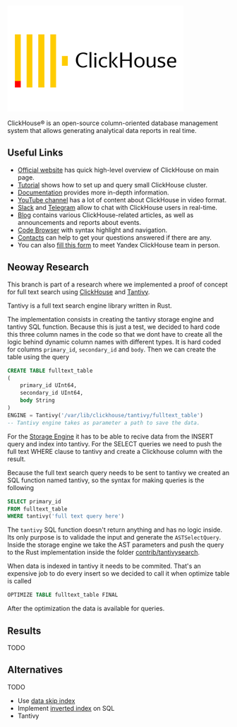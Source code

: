 [![ClickHouse — open source distributed column-oriented DBMS](https://github.com/ClickHouse/ClickHouse/raw/master/website/images/logo-400x240.png)](https://clickhouse.tech)

ClickHouse® is an open-source column-oriented database management system that allows generating analytical data reports in real time.

## Useful Links

* [Official website](https://clickhouse.tech/) has quick high-level overview of ClickHouse on main page.
* [Tutorial](https://clickhouse.tech/docs/en/getting_started/tutorial/) shows how to set up and query small ClickHouse cluster.
* [Documentation](https://clickhouse.tech/docs/en/) provides more in-depth information.
* [YouTube channel](https://www.youtube.com/c/ClickHouseDB) has a lot of content about ClickHouse in video format.
* [Slack](https://join.slack.com/t/clickhousedb/shared_invite/zt-ly9m4w1x-6j7x5Ts_pQZqrctAbRZ3cg) and [Telegram](https://telegram.me/clickhouse_en) allow to chat with ClickHouse users in real-time.
* [Blog](https://clickhouse.yandex/blog/en/) contains various ClickHouse-related articles, as well as announcements and reports about events.
* [Code Browser](https://clickhouse.tech/codebrowser/html_report/ClickHouse/index.html) with syntax highlight and navigation.
* [Contacts](https://clickhouse.tech/#contacts) can help to get your questions answered if there are any.
* You can also [fill this form](https://clickhouse.tech/#meet) to meet Yandex ClickHouse team in person.


## Neoway Research

This branch is part of a research where we implemented a proof of concept for full text search using [ClickHouse](https://github.com/ClickHouse/ClickHouse) and [Tantivy](https://github.com/tantivy-search/tantivy).

Tantivy is a full text search engine library written in Rust.

The implementation consists in creating the tantivy storage engine and tantivy SQL function.
Because this is just a test, we decided to hard code this three column names in the code so that we dont have to create all the logic behind dynamic column names with different types. It is hard coded for columns `primary_id`, `secondary_id` and `body`. Then we can create the table using the query

```sql
CREATE TABLE fulltext_table
(
    primary_id UInt64,
    secondary_id UInt64,
    body String
)
ENGINE = Tantivy('/var/lib/clickhouse/tantivy/fulltext_table')
-- Tantivy engine takes as parameter a path to save the data.
```

For the [Storage Engine](https://github.com/NeowayLabs/ClickHouse/blob/fulltext-21.3/src/Storages/StorageTantivy.cpp) it has to be able to recive data from the INSERT query and index into tantivy. For the SELECT queries we need to push the full text WHERE clause to tantivy and create a Clickhouse column with the result.

Because the full text search query needs to be sent to tantivy we created an SQL function named tantivy, so the syntax for making queries is the following
```sql
SELECT primary_id
FROM fulltext_table 
WHERE tantivy('full text query here')
```
The `tantivy` SQL function doesn't return anything and has no logic inside. Its only purpose is to validade the input and generate the `ASTSelectQuery`.
Inside the storage engine we take the AST parameters and push the query to the Rust implementation inside the folder [contrib/tantivysearch](https://github.com/NeowayLabs/ClickHouse/tree/fulltext-21.3/contrib/tantivysearch).

When data is indexed in tantivy it needs to be commited. That's an expensive job to do every insert so we decided to call it when optimize table is called
```sql
OPTIMIZE TABLE fulltext_table FINAL
```
After the optimization the data is available for queries.

## Results
 TODO

## Alternatives
 TODO
- Use [data skip index](https://clickhouse.tech/docs/en/engines/table-engines/mergetree-family/mergetree/#table_engine-mergetree-data_skipping-indexes)
- Implement [inverted index](https://hannes.muehleisen.org/SIGIR2014-column-stores-ir-prototyping.pdf) on SQL
- Tantivy
